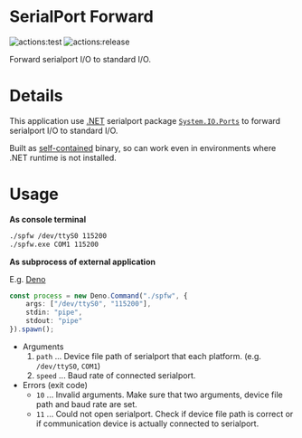 # **SerialPort Forward**
![actions:test](https://github.com/dojyorin/serialport_forward/actions/workflows/test.yaml/badge.svg)
![actions:release](https://github.com/dojyorin/serialport_forward/actions/workflows/release.yaml/badge.svg)

Forward serialport I/O to standard I/O.

# Details
This application use [.NET](https://dotnet.microsoft.com) serialport package [`System.IO.Ports`](https://www.nuget.org/packages/System.IO.Ports) to forward serialport I/O to standard I/O.

Built as [self-contained](https://learn.microsoft.com/ja-jp/dotnet/core/deploying) binary, so can work even in environments where .NET runtime is not installed.

# Usage
**As console terminal**

```sh
./spfw /dev/ttyS0 115200
./spfw.exe COM1 115200
```

**As subprocess of external application**

E.g. [Deno](https://deno.land)

```ts
const process = new Deno.Command("./spfw", {
    args: ["/dev/ttyS0", "115200"],
    stdin: "pipe",
    stdout: "pipe"
}).spawn();
```

- Arguments
    1. `path` ... Device file path of serialport that each platform. (e.g. `/dev/ttyS0`, `COM1`)
    2. `speed` ... Baud rate of connected serialport.
- Errors (exit code)
    - `10` ... Invalid arguments. Make sure that two arguments, device file path and baud rate are set.
    - `11` ... Could not open serialport. Check if device file path is correct or if communication device is actually connected to serialport.